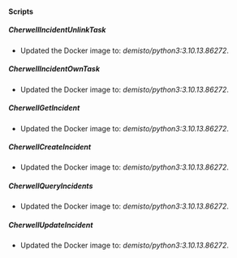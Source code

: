 
#### Scripts

##### CherwellIncidentUnlinkTask

- Updated the Docker image to: *demisto/python3:3.10.13.86272*.
##### CherwellIncidentOwnTask

- Updated the Docker image to: *demisto/python3:3.10.13.86272*.
##### CherwellGetIncident

- Updated the Docker image to: *demisto/python3:3.10.13.86272*.
##### CherwellCreateIncident

- Updated the Docker image to: *demisto/python3:3.10.13.86272*.
##### CherwellQueryIncidents

- Updated the Docker image to: *demisto/python3:3.10.13.86272*.
##### CherwellUpdateIncident

- Updated the Docker image to: *demisto/python3:3.10.13.86272*.
